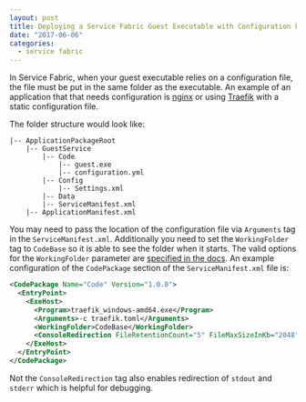 ```yaml
---
layout: post
title: Deploying a Service Fabric Guest Executable with Configuration File
date: "2017-06-06"
categories:
  - service fabric
---
```


In Service Fabric, when your guest executable relies on a configuration file, the file must be put in the same folder as the executable.  An example of an application that that needs configuration is [nginx](http://nginx.org/en/docs/beginners_guide.html) or using [Traefik](https://docs.traefik.io/basics/#static-trfik-configuration) with a static configuration file.

The folder structure would look like:

```
|-- ApplicationPackageRoot
    |-- GuestService
        |-- Code
            |-- guest.exe
            |-- configuration.yml
        |-- Config
            |-- Settings.xml
        |-- Data
        |-- ServiceManifest.xml
    |-- ApplicationManifest.xml
```

You may need to pass the location of the configuration file via ```Arguments``` tag in the ```ServiceManifest.xml```.  Additionally you need to set the ```WorkingFolder``` tag to ```CodeBase``` so it is able to see the folder when it starts.  The valid options for the ```WorkingFolder``` parameter are [specified in the docs](https://docs.microsoft.com/en-us/azure/service-fabric/service-fabric-deploy-existing-app#use-visual-studio-to-package-an-existing-executable).  An example configuration of the ```CodePackage``` section of the ```ServiceManifest.xml``` file is:

```xml
<CodePackage Name="Code" Version="1.0.0">
  <EntryPoint>
    <ExeHost>
      <Program>traefik_windows-amd64.exe</Program>
      <Arguments>-c traefik.toml</Arguments>
      <WorkingFolder>CodeBase</WorkingFolder>
      <ConsoleRedirection FileRetentionCount="5" FileMaxSizeInKb="2048"/> 
    </ExeHost>
  </EntryPoint>
</CodePackage>
```

Not the ```ConsoleRedirection``` tag also enables redirection of ```stdout``` and ```stderr``` which is helpful for debugging.